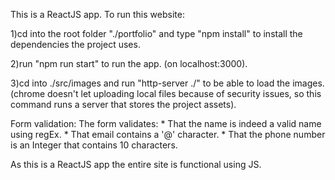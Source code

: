 This is a ReactJS app.
To run this website:

1)cd into the root folder "./portfolio" and type "npm install" to install the dependencies the project uses.

2)run "npm run start" to run the app. (on localhost:3000).

3)cd into ./src/images and run "http-server ./" to be able to load the images. (chrome doesn't let uploading local files because of security issues, so this command runs a server that stores the project assets).

Form validation:
The form validates:
    * That the name is indeed a valid name using regEx.
    * That email contains a '@' character.
    * That the phone number is an Integer that contains 10 characters.

As this is a ReactJS app the entire site is functional using JS.
